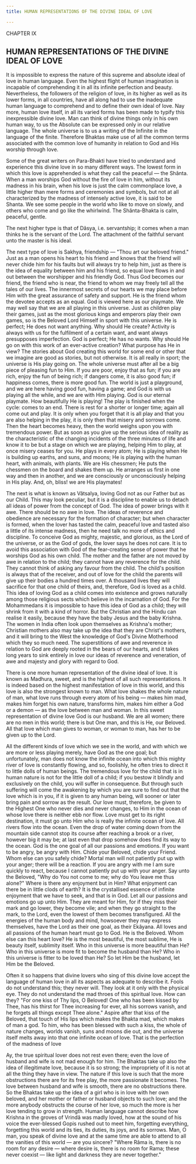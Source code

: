 ```yaml
---
title: HUMAN REPRESENTATIONS OF THE DIVINE IDEAL OF LOVE

---
```





  

CHAPTER IX

## HUMAN REPRESENTATIONS OF THE DIVINE IDEAL OF LOVE

It is impossible to express the nature of this supreme and absolute
ideal of love in human language. Even the highest flight of human
imagination is incapable of comprehending it in all its infinite
perfection and beauty. Nevertheless, the followers of the religion of
love, in its higher as well as its lower forms, in all countries, have
all along had to use the inadequate human language to comprehend and to
define their own ideal of love. Nay more, human love itself, in all its
varied forms has been made to typify this inexpressible divine love. Man
can think of divine things only in his own human way, to us the Absolute
can be expressed only in our relative language. The whole universe is to
us a writing of the Infinite in the language of the finite. Therefore
Bhaktas make use of all the common terms associated with the common love
of humanity in relation to God and His worship through love.

Some of the great writers on Para-Bhakti have tried to understand and
experience this divine love in so many different ways. The lowest form
in which this love is apprehended is what they call the peaceful — the
Shânta. When a man worships God without the fire of love in him, without
its madness in his brain, when his love is just the calm commonplace
love, a little higher than mere forms and ceremonies and symbols, but
not at all characterized by the madness of intensely active love, it is
said to be Shanta. We see some people in the world who like to move on
slowly, and others who come and go like the whirlwind. The Shânta-Bhakta
is calm, peaceful, gentle.

The next higher type is that of Dâsya, i.e. servantship; it comes when a
man thinks he is the servant of the Lord. The attachment of the faithful
servant unto the master is his ideal.

The next type of love is Sakhya, friendship — "Thou art our beloved
friend." Just as a man opens his heart to his friend and knows that the
friend will never chide him for his faults but will always try to help
him, just as there is the idea of equality between him and his friend,
so equal love flows in and out between the worshipper and his friendly
God. Thus God becomes our friend, the friend who is near, the friend to
whom we may freely tell all the tales of our lives. The innermost
secrets of our hearts we may place before Him with the great assurance
of safety and support. He is the friend whom the devotee accepts as an
equal. God is viewed here as our playmate. We may well say that we are
all playing in this universe. Just as children play their games, just as
the most glorious kings and emperors play their own games, so is the
Beloved Lord Himself in sport with this universe. He is perfect; He does
not want anything. Why should He create? Activity is always with us for
the fulfilment of a certain want, and want always presupposes
imperfection. God is perfect; He has no wants. Why should He go on with
this work of an ever-active creation? What purpose has He in view? The
stories about God creating this world for some end or other that we
imagine are good as stories, but not otherwise. It is all really in
sport; the universe is His play going on. The whole universe must after
all be a big piece of pleasing fun to Him. If you are poor, enjoy that
as fun; if you are rich, enjoy the fun of being rich; if dangers come,
it is also good fun; if happiness comes, there is more good fun. The
world is just a playground, and we are here having good fun, having a
game; and God is with us playing all the while, and we are with Him
playing. God is our eternal playmate. How beautifully He is playing! The
play is finished when the cycle: comes to an end. There is rest for a
shorter or longer time; again all come out and play. It is only when you
forget that it is all play and that you are also helping in the play, it
is only then that misery and sorrows come. Then the heart becomes heavy,
then the world weighs upon you with tremendous power. But as soon as you
give up the serious idea of reality as the characteristic of the
changing incidents of the three minutes of life and know it to be but a
stage on which we are playing, helping Him to play, at once misery
ceases for you. He plays in every atom; He is playing when He is
building up earths, and suns, and moons; He is playing with the human
heart, with animals, with plants. We are His chessmen; He puts the
chessmen on the board and shakes them up. He arranges us first in one
way and then in another, and we are consciously or unconsciously helping
in His play. And, oh, bliss! we are His playmates!

The next is what is known as Vâtsalya, loving God not as our Father but
as our Child. This may look peculiar, but it is a discipline to enable
us to detach all ideas of power from the concept of God. The idea of
power brings with it awe. There should be no awe in love. The ideas of
reverence and obedience are necessary for the formation of character;
but when character is formed, when the lover has tasted the calm,
peaceful love and tasted also a little of its intense madness, then he
need talk no more of ethics and discipline. To conceive God as mighty,
majestic, and glorious, as the Lord of the universe, or as the God of
gods, the lover says he does not care. It is to avoid this association
with God of the fear-creating sense of power that he worships God as his
own child. The mother and the father are not moved by awe in relation to
the child; they cannot have any reverence for the child. They cannot
think of asking any favour from the child. The child's position is
always that of the receiver, and out of love for the child the parents
will give up their bodies a hundred times over. A thousand lives they
will sacrifice for that one child of theirs, and, therefore, God is
loved as a child. This idea of loving God as a child comes into
existence and grows naturally among those religious sects which believe
in the incarnation of God. For the Mohammedans it is impossible to have
this idea of God as a child; they will shrink from it with a kind of
horror. But the Christian and the Hindu can realise it easily, because
they have the baby Jesus and the baby Krishna. The women in India often
look upon themselves as Krishna's mother; Christian mothers also may
take up the idea that they are Christ's mothers, and it will bring to
the West the knowledge of God's Divine Motherhood which they so much
need. The superstitions of awe and reverence in relation to God are
deeply rooted in the bears of our hearts, and it takes long years to
sink entirely in love our ideas of reverence and veneration, of awe and
majesty and glory with regard to God.

There is one more human representation of the divine ideal of love. It
is known as Madhura, sweet, and is the highest of all such
representations. It is indeed based on the highest manifestation of love
in this world, and this love is also the strongest known to man. What
love shakes the whole nature of man, what love runs through every atom
of his being — makes him mad, makes him forget his own nature,
transforms him, makes him either a God or a demon — as the love between
man and woman. In this sweet representation of divine love God is our
husband. We are all women; there are no men in this world; there is but
One man, and this is He, our Beloved. All that love which man gives to
woman, or woman to man, has her to be given up to the Lord.

All the different kinds of love which we see in the world, and with
which we are more or less playing merely, have God as the one goal; but
unfortunately, man does not know the infinite ocean into which this
mighty river of love is constantly flowing, and so, foolishly, he often
tries to direct it to little dolls of human beings. The tremendous love
for the child that is in human nature is not for the little doll of a
child; if you bestow it blindly and exclusively on the child, you will
suffer in consequence. But through such suffering will come the
awakening by which you are sure to find out that the love which is in
you, if it is given to any human being, will sooner or later bring pain
and sorrow as the result. Our love must, therefore, be given to the
Highest One who never dies and never changes, to Him in the ocean of
whose love there is neither ebb nor flow. Love must get to its right
destination, it must go unto Him who is really the infinite ocean of
love. All rivers flow into the ocean. Even the drop of water coming down
from the mountain side cannot stop its course after reaching a brook or
a river, however big it may be; at last even that drop somehow does find
its way to the ocean. God is the one goal of all our passions and
emotions. If you want to be angry, be angry with Him. Chide your
Beloved, chide your Friend. Whom else can you safely chide? Mortal man
will not patiently put up with your anger; there will be a reaction. If
you are angry with me I am sure quickly to react, because I cannot
patiently put up with your anger. Say unto the Beloved, "Why do You not
come to me; why do You leave me thus alone?" Where is there any
enjoyment but in Him? What enjoyment can there be in little clods of
earth? It is the crystallised essence of infinite enjoyment that we have
to seek, and that is in God. Let all our passions and emotions go up
unto Him. They are meant for Him, for if they miss their mark and go
lower, they become vile; and when they go straight to the mark, to the
Lord, even the lowest of them becomes transfigured. All the energies of
the human body and mind, howsoever they may express themselves, have the
Lord as their one goal, as their Ekâyana. All loves and all passions of
the human heart must go to God. He is the Beloved. Whom else can this
heart love? He is the most beautiful, the most sublime, He is beauty
itself, sublimity itself. Who in this universe is more beautiful than
He? Who in this universe is more fit to become the husband than He? Who
in this universe is fitter to be loved than He? So let Him be the
husband, let Him be the Beloved.

Often it so happens that divine lovers who sing of this divine love
accept the language of human love in all its aspects as adequate to
describe it. Fools do not understand this; they never will. They look at
it only with the physical eye. They do not understand the mad throes of
this spiritual love. How can they? "For one kiss of Thy lips, O Beloved!
One who has been kissed by Thee, has his thirst for Thee increasing for
ever, all his sorrows vanish, and he forgets all things except Thee
alone." Aspire after that kiss of the Beloved, that touch of His lips
which makes the Bhakta mad, which makes of man a god. To him, who has
been blessed with such a kiss, the whole of nature changes, worlds
vanish, suns and moons die out, and the universe itself melts away into
that one infinite ocean of love. That is the perfection of the madness
of love

Ay, the true spiritual lover does not rest even there; even the love of
husband and wife is not mad enough for him. The Bhaktas take up also the
idea of illegitimate love, because it is so strong; the impropriety of
it is not at all the thing they have in view. The nature if this love is
such that the more obstructions there are for its free play, the more
passionate it becomes. The love between husband and wife is smooth,
there are no obstructions there. So the Bhaktas take up the idea of a
girl who is in love with her own beloved, and her mother or father or
husband objects to such love; and the more anybody obstructs the course
of her love, so much the more is her love tending to grow in strength.
Human language cannot describe how Krishna in the groves of Vrindâ was
madly loved, how at the sound of his voice the ever-blessed Gopis rushed
out to meet him, forgetting everything, forgetting this world and its
ties, its duties, its joys, and its sorrows. Man, O man, you speak of
divine love and at the same time are able to attend to all the vanities
of this world — are you sincere? "Where Râma is, there is no room for
any desire — where desire is, there is no room for Rama; these never
coexist — like light and darkness they are never together."


